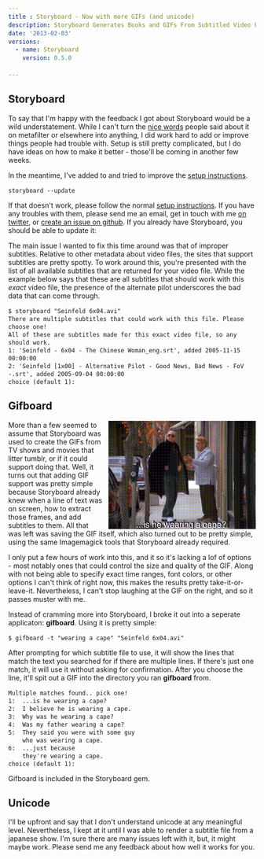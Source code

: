 ```yaml
---
title : Storyboard - Now with more GIFs (and unicode)
description: Storyboard Generates Books and GIFs From Subtitled Video Files
date: '2013-02-03'
versions:
  - name: Storyboard
    version: 0.5.0

---
```


## Storyboard

To say that I'm happy with the feedback I got about Storyboard would be a wild understatement. While I can't turn the <a href="http://www.metafilter.com/124438/Storyboard-Make-video-files-into-PDF-books">nice words</a> people said about it on metafilter or elsewhere into anything, I did work hard to add or improve things people had trouble with. Setup is still pretty complicated, but I do have ideas on how to make it better - those'll be coming in another few weeks.

In the meantime, I've added to and tried to improve the <a href="https://github.com/markolson/storyboard/blob/master/INSTALL.md">setup instructions</a>.

    storyboard --update

If that doesn't work, please follow the normal <a href="https://github.com/markolson/storyboard/blob/master/INSTALL.md">setup instructions</a>.  If you have any troubles with them, please send me an email, get in touch with me <a href="http://twitter.com/mark_olson">on twitter</a>, or <a href="https://github.com/markolson/storyboard/issues?state=open">create an issue on github</a>. If you already have Storyboard, you should be able to update it:

The main issue I wanted to fix this time around was that of improper subtitles. Relative to other metadata about video files, the sites that support subtitles are pretty spotty. To work around this, you're presented with the list of all available subtitles that are returned for your video file. While the example below says that these are all subtitles that should work with this *exact* video file, the presence of the alternate pilot underscores the bad data that can come through.

    $ storyboard "Seinfeld 6x04.avi"
    There are multiple subtitles that could work with this file. Please choose one!
    All of these are subtitles made for this exact video file, so any should work.
    1: 'Seinfeld - 6x04 - The Chinese Woman_eng.srt', added 2005-11-15 00:00:00
    2: 'Seinfeld [1x00] - Alternative Pilot - Good News, Bad News - FoV -.srt', added 2005-09-04 00:00:00
    choice (default 1):

## Gifboard

 <img style="float: right; margin-left: 10px" src="/assets/media/storyboard/cape.gif" width="300px" />More than a few seemed to assume that Storyboard was used to create the GIFs from TV shows and movies that litter tumblr, or if it could support doing that. Well, it turns out that adding GIF support was pretty simple because Storyboard already knew when a line of text was on screen, how to extract those frames, and add subtitles to them. All that was left was saving the GIF itself, which also turned out to be pretty simple, using the same Imagemagick tools that Storyboard already required.

I only put a few hours of work into this, and it so it's lacking a lof of options - most notably ones that could control the size and quality of the GIF. Along with not being able to specify exact time ranges, font colors, or other options I can't think of right now, this makes the results pretty take-it-or-leave-it. Nevertheless, I can't stop laughing at the GIF on the right, and so it passes muster with me.

Instead of cramming more into Storyboard, I broke it out into a seperate applicaton: **gifboard**. Using it is pretty simple:

    $ gifboard -t "wearing a cape" "Seinfeld 6x04.avi"

After prompting for which subtitle file to use, it will show the lines that match the text you searched for if there are multiple lines. If there's just one match, it will use it without asking for confirmation. After you choose the line, it'll spit out a GIF into the directory you ran **gifboard** from.

    Multiple matches found.. pick one!
    1:  ...is he wearing a cape?
    2:  I believe he is wearing a cape.
    3:  Why was he wearing a cape?
    4:  Was my father wearing a cape?
    5:  They said you were with some guy
        who was wearing a cape.
    6:  ...just because
        they're wearing a cape.
    choice (default 1):

Gifboard is included in the Storyboard gem.

## Unicode

I'll be upfront and say that I don't understand unicode at any meaningful level. Nevertheless, I kept at it until I was able to render a subtitle file from a japanese show. I'm sure there are many issues left with it, but, it might maybe work. Please send me any feedback about how well it works for you.
